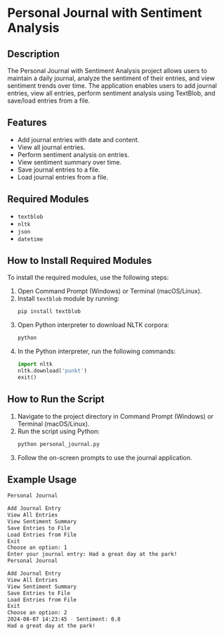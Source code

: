 # Personal Journal with Sentiment Analysis

## Description

The Personal Journal with Sentiment Analysis project allows users to maintain a daily journal, analyze the sentiment of their entries, and view sentiment trends over time. The application enables users to add journal entries, view all entries, perform sentiment analysis using TextBlob, and save/load entries from a file.

## Features
- Add journal entries with date and content.
- View all journal entries.
- Perform sentiment analysis on entries.
- View sentiment summary over time.
- Save journal entries to a file.
- Load journal entries from a file.

## Required Modules
- `textblob`
- `nltk`
- `json`
- `datetime`

## How to Install Required Modules
To install the required modules, use the following steps:

1. Open Command Prompt (Windows) or Terminal (macOS/Linux).
2. Install `textblob` module by running:
    ```sh
    pip install textblob
    ```
3. Open Python interpreter to download NLTK corpora:
    ```sh
    python
    ```
4. In the Python interpreter, run the following commands:
    ```python
    import nltk
    nltk.download('punkt')
    exit()
    ```

## How to Run the Script
1. Navigate to the project directory in Command Prompt (Windows) or Terminal (macOS/Linux).
2. Run the script using Python:
    ```sh
    python personal_journal.py
    ```
3. Follow the on-screen prompts to use the journal application.

## Example Usage
```sh 
Personal Journal

Add Journal Entry
View All Entries
View Sentiment Summary
Save Entries to File
Load Entries from File
Exit
Choose an option: 1
Enter your journal entry: Had a great day at the park!
Personal Journal

Add Journal Entry
View All Entries
View Sentiment Summary
Save Entries to File
Load Entries from File
Exit
Choose an option: 2
2024-08-07 14:23:45 - Sentiment: 0.8
Had a great day at the park!

```
